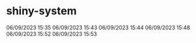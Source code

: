 # shiny-system
06/09/2023 15:35
06/09/2023 15:43
06/09/2023 15:44
06/09/2023 15:48
06/09/2023 15:52
06/09/2023 15:53